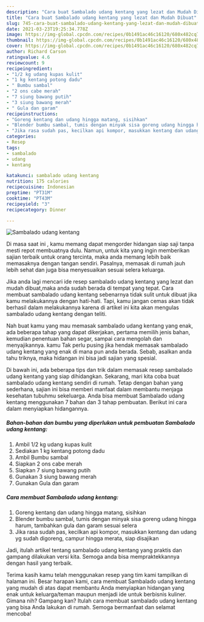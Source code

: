 ```yaml
---
description: "Cara buat Sambalado udang kentang yang lezat dan Mudah Dibuat"
title: "Cara buat Sambalado udang kentang yang lezat dan Mudah Dibuat"
slug: 745-cara-buat-sambalado-udang-kentang-yang-lezat-dan-mudah-dibuat
date: 2021-03-23T19:25:34.778Z
image: https://img-global.cpcdn.com/recipes/0b1491ac46c16120/680x482cq70/sambalado-udang-kentang-foto-resep-utama.jpg
thumbnail: https://img-global.cpcdn.com/recipes/0b1491ac46c16120/680x482cq70/sambalado-udang-kentang-foto-resep-utama.jpg
cover: https://img-global.cpcdn.com/recipes/0b1491ac46c16120/680x482cq70/sambalado-udang-kentang-foto-resep-utama.jpg
author: Richard Carson
ratingvalue: 4.6
reviewcount: 9
recipeingredient:
- "1/2 kg udang kupas kulit"
- "1 kg kentang potong dadu"
- " Bumbu sambal"
- "2 ons cabe merah"
- "7 siung bawang putih"
- "3 siung bawang merah"
- " Gula dan garam"
recipeinstructions:
- "Goreng kentang dan udang hingga matang, sisihkan"
- "Blender bumbu sambal, tumis dengan minyak sisa goreng udang hingga harum, tambahkan gula dan garam sesuai selera"
- "Jika rasa sudah pas, kecilkan api kompor, masukkan kentang dan udang yg sudah digoreng, campur hingga merata, siap disajikan"
categories:
- Resep
tags:
- sambalado
- udang
- kentang

katakunci: sambalado udang kentang 
nutrition: 175 calories
recipecuisine: Indonesian
preptime: "PT31M"
cooktime: "PT43M"
recipeyield: "3"
recipecategory: Dinner

---
```



![Sambalado udang kentang](https://img-global.cpcdn.com/recipes/0b1491ac46c16120/680x482cq70/sambalado-udang-kentang-foto-resep-utama.jpg)

Di masa  saat ini , kamu memang dapat mengorder hidangan siap saji tanpa mesti repot membuatnya dulu. Namun, untuk kita yang ingin memberikan sajian terbaik untuk orang tercinta, maka anda memang lebih baik memasaknya dengan tangan sendiri. Pasalnya, memasak di rumah jauh lebih sehat dan juga bisa menyesuaikan sesuai selera keluarga.

Jika anda lagi mencari ide resep sambalado udang kentang yang lezat dan mudah dibuat,maka anda sudah berada di tempat yang tepat. Cara membuat sambalado udang kentang  sebenarnya tidak sulit untuk dibuat jika kamu melakukannya dengan hati-hati. Tapi, kamu jangan cemas akan tidak berhasil dalam melakukannya 
karena di artikel ini kita akan mengulas sambalado udang kentang dengan teliti.  



Nah buat kamu yang mau memasak sambalado udang kentang yang enak, ada beberapa tahap yang dapat dikerjakan, pertama memilih jenis bahan, kemudian penentuan bahan segar, sampai cara mengolah dan menyajikannya. kamu Tak perlu pusing jika hendak memasak sambalado udang kentang yang enak di mana pun anda berada. Sebab, asalkan anda  tahu triknya, maka hidangan ini bisa jadi sajian yang spesial.

Di bawah ini, ada beberapa tips dan trik dalam memasak resep sambalado udang kentang yang siap dihidangkan. Sekarang, mari kita coba buat sambalado udang kentang sendiri di rumah. Tetap dengan bahan yang sederhana, sajian ini bisa memberi manfaat dalam membantu menjaga kesehatan tubuhmu sekeluarga. Anda bisa membuat Sambalado udang kentang menggunakan 7 bahan dan 3 tahap pembuatan. Berikut ini cara dalam menyiapkan hidangannya.

<!--inarticleads1-->

##### Bahan-bahan dan bumbu yang diperlukan untuk pembuatan Sambalado udang kentang:

1. Ambil 1/2 kg udang kupas kulit
1. Sediakan 1 kg kentang potong dadu
1. Ambil  Bumbu sambal
1. Siapkan 2 ons cabe merah
1. Siapkan 7 siung bawang putih
1. Gunakan 3 siung bawang merah
1. Gunakan  Gula dan garam




<!--inarticleads2-->

##### Cara membuat Sambalado udang kentang:

1. Goreng kentang dan udang hingga matang, sisihkan
1. Blender bumbu sambal, tumis dengan minyak sisa goreng udang hingga harum, tambahkan gula dan garam sesuai selera
1. Jika rasa sudah pas, kecilkan api kompor, masukkan kentang dan udang yg sudah digoreng, campur hingga merata, siap disajikan




Jadi, itulah artikel tentang  sambalado udang kentang  yang praktis dan gampang dilakukan versi kita. Semoga anda bisa mempraktekkannya dengan hasil yang terbaik. 

Terima kasih kamu telah menggunakan resep yang tim kami tampilkan di halaman ini. Besar harapan kami, cara membuat  Sambalado udang kentang yang mudah di atas dapat membantu Anda menyiapkan hidangan yang enak untuk keluarga/teman maupun menjadi ide untuk berbisnis kuliner. Gimana nih? Gampang kan? Itulah cara membuat sambalado udang kentang yang bisa Anda lakukan di rumah. Semoga bermanfaat dan selamat mencoba!

